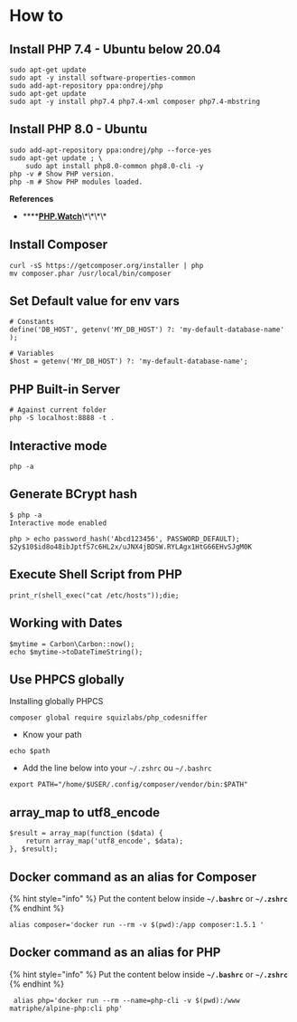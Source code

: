 # How to

## Install PHP 7.4 - Ubuntu below 20.04

```text
sudo apt-get update
sudo apt -y install software-properties-common
sudo add-apt-repository ppa:ondrej/php
sudo apt-get update
sudo apt -y install php7.4 php7.4-xml composer php7.4-mbstring
```

## Install PHP 8.0 - Ubuntu

```text
sudo add-apt-repository ppa:ondrej/php --force-yes
sudo apt-get update ; \
    sudo apt install php8.0-common php8.0-cli -y
php -v # Show PHP version.
php -m # Show PHP modules loaded.
```

**References**

* \*\*\*\*[**PHP.Watch**](https://php.watch/articles/php-8.0-installation-update-guide-debian-ubuntu#:~:text=Install%20PHP%208.0%20with%20CLI&text=0%2Dcommon%20%2C%20and%20the%20CLI,m%20%23%20Show%20PHP%20modules%20loaded.)\*\*\*\*

## Install Composer

```text
curl -sS https://getcomposer.org/installer | php
mv composer.phar /usr/local/bin/composer
```

## Set Default value for env vars

```text
# Constants
define('DB_HOST', getenv('MY_DB_HOST') ?: 'my-default-database-name' );

# Variables
$host = getenv('MY_DB_HOST') ?: 'my-default-database-name';
```

## PHP Built-in Server

```text
# Against current folder
php -S localhost:8888 -t .
```

## Interactive mode

```text
php -a
```

## Generate BCrypt hash

```text
$ php -a
Interactive mode enabled

php > echo password_hash('Abcd123456', PASSWORD_DEFAULT);
$2y$10$id8o48ibJptfS7c6HL2x/uJNX4jBDSW.RYLAgx1HtG66EHvSJgM0K

```

## Execute Shell Script from PHP

```text
print_r(shell_exec("cat /etc/hosts"));die;
```

## Working with Dates

```text
$mytime = Carbon\Carbon::now();
echo $mytime->toDateTimeString();
```

## Use PHPCS globally

Installing globally PHPCS

```text
composer global require squizlabs/php_codesniffer
```

* Know your path

```text
echo $path
```

* Add the line below into your `~/.zshrc` ou `~/.bashrc`

```text
export PATH="/home/$USER/.config/composer/vendor/bin:$PATH"
```

## array\_map to utf8\_encode

```text
$result = array_map(function ($data) {
    return array_map('utf8_encode', $data);
}, $result);
```

## Docker command as an alias for Composer

{% hint style="info" %}
Put the content below inside **`~/.bashrc`** or **`~/.zshrc`**
{% endhint %}

```text
alias composer='docker run --rm -v $(pwd):/app composer:1.5.1 '
```

## Docker command as an alias for PHP

{% hint style="info" %}
Put the content below inside **`~/.bashrc`** or **`~/.zshrc`**
{% endhint %}

```text
 alias php='docker run --rm --name=php-cli -v $(pwd):/www matriphe/alpine-php:cli php'
```


